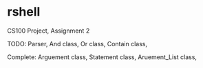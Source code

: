 # rshell
CS100 Project, Assignment 2

TODO:
	Parser,
	And class,
	Or class,
	Contain class,


Complete:
	Arguement class,
	Statement class,
	Aruement_List class,

